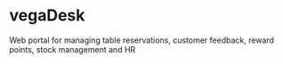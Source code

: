 # vegaDesk
Web portal for managing table reservations, customer feedback, reward points, stock management and HR
